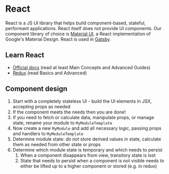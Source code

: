 # React

React is a JS UI library that helps build component-based, stateful, performant applications. React itself does not
provide UI components. Our component library of choice is [Material UI](https://material-ui.com/), a React
implementation of Google's Material Design. React is used in [Gatsby](https://www.gatsbyjs.org).

## Learn React

* [Official docs](https://reactjs.org/docs/hello-world.html) (read at least Main Concepts and Advanced Guides)
* [Redux](https://redux.js.org/basics) (read Basics and Advanced)

## Component design

1. Start with a completely stateless UI - build the UI elements in JSX, accepting props as needed
1. If the component meets the needs then you are done!
1. If you need to fetch or calculate data, manipulate props, or manage state, rename your module to `MyModuleTemplate`
1. Now create a new `MyModule` and add all necessary logic, passing props and handlers to `MyModuleTemplate`
1. Determine module state: *do not* store derived values in state, calculate them as needed from other state or props
1. Determine which module state is temporary and which needs to persist
	1. When a component disappears from view, transitory state is lost
	1. State that needs to persist when a component is not visible needs to either be lifted up to a higher component or stored (e.g. in redux)
